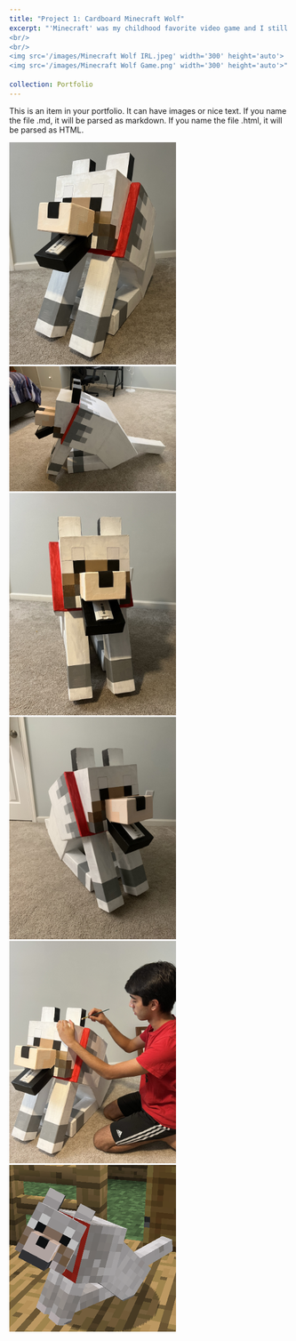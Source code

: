 ```yaml
---
title: "Project 1: Cardboard Minecraft Wolf"
excerpt: "'Minecraft' was my childhood favorite video game and I still play it today, and one of my favorite mechanics is the ability to tame a pet wolf. This was the first project I ever made, fully made of cardboard and hand-painted. It's not complex with any electronics, but it's very monumental since it began my love for engineering and building.
<br/>
<br/>
<img src='/images/Minecraft Wolf IRL.jpeg' width='300' height='auto'>
<img src='/images/Minecraft Wolf Game.png' width='300' height='auto'>"

collection: Portfolio
---
```

This is an item in your portfolio. It can have images or nice text. If you name the file .md, it will be parsed as markdown. If you name the file .html, it will be parsed as HTML. 
<p></p>
<img src='/images/Minecraft Wolf IRL.jpeg' width='300' height='auto'>
<img src='/images/Minecraft Wolf Side View.jpeg' width='300' height='auto'>
<br/>
<img src='/images/Minecraft Dog Front View.jpeg' width='300' height='auto'>
<img src='/images/Minecraft Dog Right View.jpeg' width='300' height='auto'>
<br>
<img src='/images/Minecraft Dog Work Pose.jpeg' width='300' height='auto'>
<img src='/images/Minecraft Wolf Game.png' width='300' height='auto'>




